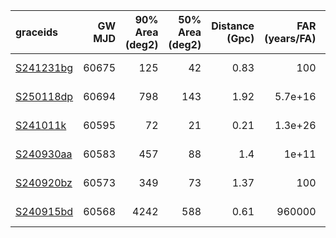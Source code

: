 | graceids                                                          |   GW MJD |   90% Area (deg2) |   50% Area (deg2) |   Distance (Gpc) |   FAR (years/FA) |   Mass (M_sol) | trigger        | trigger plan   | gcnids                                                                      | time   | probability   | start   | cadence   |
|:------------------------------------------------------------------|---------:|------------------:|------------------:|-----------------:|-----------------:|---------------:|:---------------|:---------------|:----------------------------------------------------------------------------|:-------|:--------------|:--------|:----------|
| [S241231bg](https://gracedb.ligo.org/superevents/S241231bg/view/) |    60675 |               125 |                42 |             0.83 |        100       |             36 | bad trigger    |                | [2024-12-31T05:41:33](https://fritz.science/gcn_events/2024-12-31T05:41:33) |        |               |         |           |
| [S250118dp](https://gracedb.ligo.org/superevents/S250118dp/view/) |    60694 |               798 |               143 |             1.92 |          5.7e+16 |             71 | missed trigger |                | [2025-01-18T17:05:23](https://fritz.science/gcn_events/2025-01-18T17:05:23) |        |               |         |           |
| [S241011k](https://gracedb.ligo.org/superevents/S241011k/view/)   |    60595 |                72 |                21 |             0.21 |          1.3e+26 |             12 | bad trigger    |                | [2024-10-11T23:38:34](https://fritz.science/gcn_events/2024-10-11T23:38:34) |        |               |         |           |
| [S240930aa](https://gracedb.ligo.org/superevents/S240930aa/view/) |    60583 |               457 |                88 |             1.4  |          1e+11   |             51 | bad trigger    |                | [2024-09-30T03:59:59](https://fritz.science/gcn_events/2024-09-30T03:59:59) |        |               |         |           |
| [S240920bz](https://gracedb.ligo.org/superevents/S240920bz/view/) |    60573 |               349 |                73 |             1.37 |        100       |             53 | bad trigger    |                | [nan](https://fritz.science/gcn_events/nan)                                 |        |               |         |           |
| [S240915bd](https://gracedb.ligo.org/superevents/S240915bd/view/) |    60568 |              4242 |               588 |             0.61 |     960000       |             24 | bad trigger    |                | [nan](https://fritz.science/gcn_events/nan)                                 |        |               |         |           |